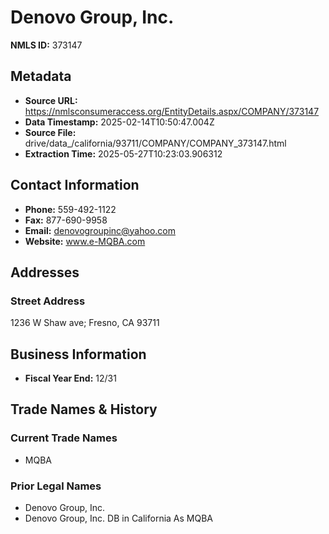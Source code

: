 # Denovo Group, Inc.

**NMLS ID:** 373147

## Metadata
- **Source URL:** https://nmlsconsumeraccess.org/EntityDetails.aspx/COMPANY/373147
- **Data Timestamp:** 2025-02-14T10:50:47.004Z
- **Source File:** drive/data_/california/93711/COMPANY/COMPANY_373147.html
- **Extraction Time:** 2025-05-27T10:23:03.906312

## Contact Information
- **Phone:** 559-492-1122
- **Fax:** 877-690-9958
- **Email:** denovogroupinc@yahoo.com
- **Website:** www.e-MQBA.com

## Addresses
### Street Address
1236 W Shaw ave; Fresno, CA 93711

## Business Information
- **Fiscal Year End:** 12/31

## Trade Names & History
### Current Trade Names
- MQBA

### Prior Legal Names
- Denovo Group, Inc.
- Denovo Group, Inc. DB in California As MQBA
